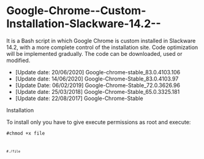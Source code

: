 # Google-Chrome--Custom-Installation-Slackware-14.2--
It is a Bash script in which Google Chrome is custom installed in Slackware 14.2, with a more complete control of the installation site. Code optimization will be implemented gradually. The code can be downloaded, used or modified.

- [Update date: 20/06/2020] Google-chrome-stable_83.0.4103.106
- [Update date: 14/06/2020] Google-Chrome-Stable_83.0.4103.97
- [Update Date: 06/02/2019] Google-Chrome-Stable_72.0.3626.96
- [Update date: 25/03/2018] Google-Chrome-Stable_65.0.3325.181
- [Update date: 22/08/2017] Google-Chrome-Stable

Installation

To install only you have to give execute permissions as root and execute:

<code>#chmod +x file<code>

<code>#./file<code>

